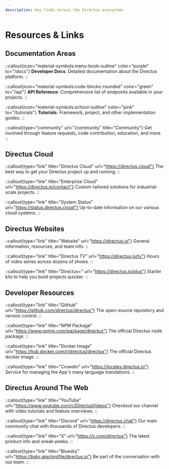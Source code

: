 ```yaml
---
description: Key links across the Directus ecosystem.
---
```


# Resources & Links

## Documentation Areas

::callout{icon="material-symbols:menu-book-outline" color="purple" to="/docs"}
**Developer Docs**: Detailed documentation about the Directus platform.
::

::callout{icon="material-symbols:code-blocks-rounded" color="green" to="/api"}
**API Reference**: Comprehensive list of endpoints available in your projects.
::

::callout{icon="material-symbols:school-outline" color="pink" to="/tutorials"}
**Tutorials**: Framework, project, and other implementation guides.
::

::callout{type="community" url="/community" title="Community"}
Get involved through feature requests, code contribution, education, and more.
::

## Directus Cloud

::callout{type="link" title="Directus Cloud" url="https://directus.cloud"}
The best way to get your Directus project up and running.
::

::callout{type="link" title="Enterprise Cloud" url="https://directus.io/contact"}
Custom-tailored solutions for industrial-scale projects.
::

::callout{type="link" title="System Status" url="https://status.directus.cloud"}
Up-to-date information on our various cloud systems.
::


## Directus Websites

::callout{type="link" title="Website" url="https://directus.io"}
General information, resources, and team info.
::

::callout{type="link" title="Directus TV" url="https://directus.io/tv"}
Hours of video series across dozens of shows.
::

::callout{type="link" title="Directus+" url="https://directus.io/plus"}
Starter kits to help you build projects quicker.
::


## Developer Resources

::callout{type="link" title="GitHub" url="https://github.com/directus/directus"}
The open-source repository and version control.
::

::callout{type="link" title="NPM Package" url="https://www.npmjs.com/package/directus"}
The official Directus node package.
::

::callout{type="link" title="Docker Image" url="https://hub.docker.com/r/directus/directus"}
The official Directus docker image.
::

::callout{type="link" title="Crowdin" url="https://locales.directus.io"}
Service for managing the App's many language translations.
::


## Directus Around The Web

::callout{type="link" title="YouTube" url="https://www.youtube.com/c/DirectusVideos"}
Checkout our channel with video tutorials and feature overviews.
::

::callout{type="link" title="Discord" url="https://directus.chat"}
Our main community chat with thousands of Directus developers.
::

::callout{type="link" title="X" url="https://x.com/directus"}
The latest product info and sneak-peeks.
::

::callout{type="link" title="Bluesky" url="https://bsky.app/profile/directus.io"}
Be part of the conversation with our team.
::
